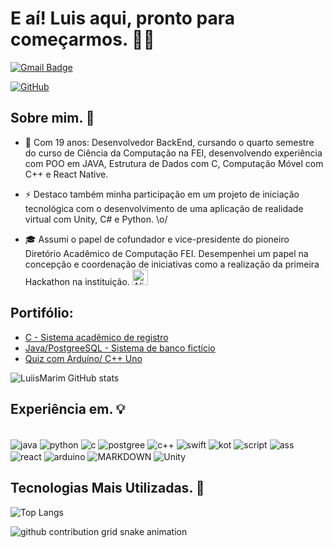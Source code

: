 # E aí! Luis aqui, pronto para começarmos. 👋🏻
  
[![Gmail Badge](https://img.shields.io/badge/-luisaugustomarim@gmail.com-006bed?style=flat-square&logo=Gmail&logoColor=white&link=mailto:luisaugustomarim@gmail.com)](mailto:luisaugustomarim@gmail.com)

[![GitHub](https://img.shields.io/github/followers/iuricode?label=follow&style=social)](https://github.com/LuiisMarim)
## Sobre mim. 📌

  - 💬 Com 19 anos: Desenvolvedor BackEnd, cursando o quarto semestre do curso de Ciência da Computação na FEI, desenvolvendo experiência com POO em JAVA,
Estrutura de Dados com C, Computação Móvel com C++ e React Native.

  - ⚡ Destaco também minha participação em um projeto de iniciação tecnológica com o desenvolvimento de uma aplicação de realidade virtual com Unity, C# e Python. \o/

  - 🎓 Assumi o papel de cofundador e vice-presidente do pioneiro Diretório Acadêmico de Computação FEI. Desempenhei um papel na concepção e coordenação de iniciativas
como a realização da primeira Hackathon na instituição. <img src="https://raw.githubusercontent.com/Tarikul-Islam-Anik/Animated-Fluent-Emojis/master/Emojis/Smilies/Alien%20Monster.png" alt="Alien Monster" width="25" height="25" />

  ## Portifólio:
 - [C - Sistema acadêmico de registro](https://github.com/LuiisMarim/ProjetoNotas_C)
 - [Java/PostgreeSQL - Sistema de banco fictício](https://github.com/LuiisMarim/ProjetoLionBank_POO)
 - [Quiz com Arduíno/ C++ Uno](https://github.com/LuiisMarim/Quiz-Arduino)


![LuiisMarim GitHub stats](https://github-readme-stats.vercel.app/api?username=LuiisMarim&show_icons=true&theme=transparent)

## Experiência em. 💡
<div style="display: inline-block"><br/>
  <img align="center" alt="java" src="https://img.shields.io/badge/Java-ED8B00?style=for-the-badge&logo=openjdk&logoColor=white"/>
  <img align="center" alt="python" src="https://img.shields.io/badge/Python-3776AB?style=for-the-badge&logo=python&logoColor=white"/>
  <img align="center" alt="c" src=	"https://img.shields.io/badge/C-00599C?style=for-the-badge&logo=c&logoColor=white"/>
  <img align="center" alt="postgree" src=	"https://img.shields.io/badge/PostgreSQL-316192?style=for-the-badge&logo=postgresql&logoColor=white"/>
  <img align="center" alt="c++" src=	"https://img.shields.io/badge/C%2B%2B-00599C?style=for-the-badge&logo=c%2B%2B&logoColor=white"/>
  <img align="center" alt="swift" src=	"https://img.shields.io/badge/Swift-F05138.svg?style=for-the-badge&logo=Swift&logoColor=white"/>
  <img align="center" alt="kot" src=	"https://img.shields.io/badge/Kotlin-7F52FF.svg?style=for-the-badge&logo=Kotlin&logoColor=white"/>
  <img align="center" alt="script" src=	"https://img.shields.io/badge/JavaScript-F7DF1E?style=for-the-badge&logo=javascript&logoColor=black"/>
  <img align="center" alt="ass" src=	"https://img.shields.io/badge/assembly%20script-%23000000.svg?style=for-the-badge&logo=assemblyscript&logoColor=white"/>
  <img align="center" alt="react" src=	"https://img.shields.io/badge/React_Native-20232A?style=for-the-badge&logo=react&logoColor=61DAFB"/>
  <img align="center" alt="arduino" src=	"https://img.shields.io/badge/Arduino-00979D?style=for-the-badge&logo=Arduino&logoColor=white"/>
  <img align="center" alt="MARKDOWN" src=	"https://img.shields.io/badge/Markdown-000000?style=for-the-badge&logo=markdown&logoColor=white"/>
  <img align="center" alt="Unity" src=	"https://img.shields.io/badge/Unity-100000?style=for-the-badge&logo=unity&logoColor=white"/>

  
  
</div> 

## Tecnologias Mais Utilizadas. 🤖
![Top Langs](https://github-readme-stats.vercel.app/api/top-langs/?username=LuiisMarim&layout=compact&icons=true&theme=transparent)


<picture>
  <source media="(prefers-color-scheme: dark)" srcset="https://raw.githubusercontent.com/Anz0mer/Anz0mer/output/github-contribution-grid-snake-dark.svg">
  <source media="(prefers-color-scheme: light)" srcset="https://raw.githubusercontent.com/Anz0mer/Anz0mer/output/github-contribution-grid-snake.svg">
  <img alt="github contribution grid snake animation" src="https://raw.githubusercontent.com/LuiisMarim/LuiisMarim/output/github-contribution-grid-snake.svg">
</picture>



 
